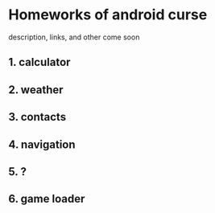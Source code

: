 # Homeworks of android curse

description, links, and other come soon

## 1. calculator


## 2. weather


## 3. contacts


## 4. navigation


## 5. ?


## 6. game loader